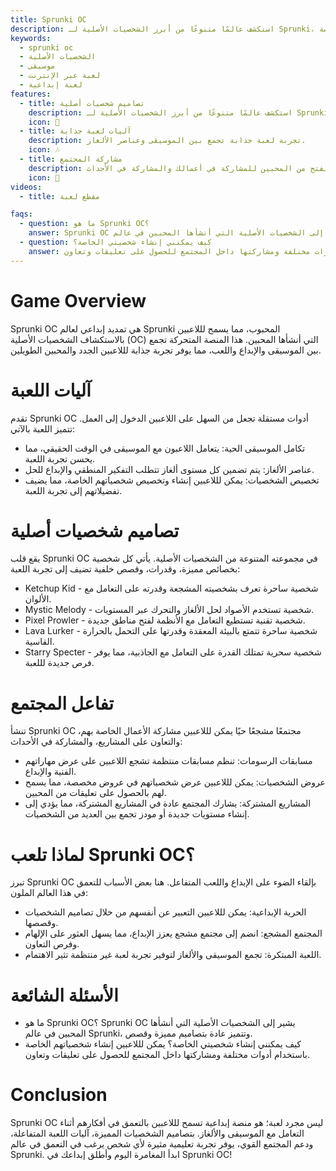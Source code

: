 ```yaml
---
title: Sprunki OC
description: استكشف عالمًا متنوعًا من أبرز الشخصيات الأصلية لـ Sprunki، حيث يلتقي الإبداع مع اللعب في مغامرة موسيقية خاصة.
keywords:
  - sprunki oc
  - الشخصيات الأصلية
  - موسيقى
  - لعبة عبر الإنترنت
  - لعبة إبداعية
features:
  - title: تصاميم شخصيات أصلية
    description: استكشف عالمًا متنوعًا من أبرز الشخصيات الأصلية لـ Sprunki، حيث يلتقي الإبداع مع اللعب في مغامرة موسيقية خاصة.
    icon: 🌟
  - title: آليات لعبة جذابة
    description: تجربة لعبة جذابة تجمع بين الموسيقى وعناصر الألغاز.
    icon: 🎶
  - title: مشاركة المجتمع
    description: انضم إلى مجتمع منفتح من المحبين للمشاركة في أعمالك والمشاركة في الأحداث.
    icon: 🤝
videos:
  - title: مقطع لعبة

faqs:
  - question: ما هو Sprunki OC؟
    answer: Sprunki OC يشير إلى الشخصيات الأصلية التي أنشأها المحبين في عالم Sprunki، وتتميز عادة بتصاميم مميزة وقصص.
  - question: كيف يمكنني إنشاء شخصيتي الخاصة؟
    answer: يمكنك إنشاء شخصياتك الخاصة باستخدام أدوات مختلفة ومشاركتها داخل المجتمع للحصول على تعليقات وتعاون.
---
```


# Game Overview

Sprunki OC هي تمديد إبداعي لعالم Sprunki المحبوب، مما يسمح لللاعبين بالاستكشاف الشخصيات الأصلية (OC) التي أنشأها المحبين. هذا المنصة المتحركة تجمع بين الموسيقى والإبداع واللعب، مما يوفر تجربة جذابة لللاعبين الجدد والمحبين الطويلين.

# آليات اللعبة

تقدم Sprunki OC أدوات مستقلة تجعل من السهل على اللاعبين الدخول إلى العمل. تتميز اللعبة بالآتي:

- تكامل الموسيقى الحية: يتعامل اللاعبون مع الموسيقى في الوقت الحقيقي، مما يحسن تجربة اللعبة.
- عناصر الألغاز: يتم تضمين كل مستوى ألغاز تتطلب التفكير المنطقي والإبداع للحل.
- تخصيص الشخصيات: يمكن لللاعبين إنشاء وتخصيص شخصياتهم الخاصة، مما يضيف تفضيلاتهم إلى تجربة اللعبة.

# تصاميم شخصيات أصلية

يقع قلب Sprunki OC في مجموعته المتنوعة من الشخصيات الأصلية. يأتي كل شخصية بخصائص مميزة، وقدرات، وقصص خلفية تضيف إلى تجربة اللعبة:

- Ketchup Kid - شخصية ساحرة تعرف بشخصيته المشجعة وقدرته على التعامل مع الألوان.
- Mystic Melody - شخصية تستخدم الأصواد لحل الألغاز والتحرك عبر المستويات.
- Pixel Prowler - شخصية تقنية تستطيع التعامل مع الأنظمة لفتح مناطق جديدة.
- Lava Lurker - شخصية ساحرة تتمتع بالبيئة المعقدة وقدرتها على التحمل بالحرارة القاسية.
- Starry Specter - شخصية سحرية تمتلك القدرة على التعامل مع الجاذبية، مما يوفر فرص جديدة لللعبة.

# تفاعل المجتمع

تنشأ Sprunki OC مجتمعًا مشجعًا حيًا يمكن لللاعبين مشاركة الأعمال الخاصة بهم، والتعاون على المشاريع، والمشاركة في الأحداث:

- مسابقات الرسومات: تنظم مسابقات منتظمة تشجع اللاعبين على عرض مهاراتهم الفنية والإبداع.
- عروض الشخصيات: يمكن لللاعبين عرض شخصياتهم في عروض مخصصة، مما يسمح لهم بالحصول على تعليقات من المحبين.
- المشاريع المشتركة: يشارك المجتمع عادة في المشاريع المشتركة، مما يؤدي إلى إنشاء مستويات جديدة أو مودز تجمع بين العديد من الشخصيات.

# لماذا تلعب Sprunki OC؟

تبرز Sprunki OC بإلقاء الضوء على الإبداع واللعب المتفاعل. هنا بعض الأسباب للتعمق في هذا العالم الملون:

- الحرية الإبداعية: يمكن لللاعبين التعبير عن أنفسهم من خلال تصاميم الشخصيات وقصصها.
- المجتمع المشجع: انضم إلى مجتمع مشجع يعزز الإبداع، مما يسهل العثور على الإلهام وفرص التعاون.
- اللعبة المبتكرة: تجمع الموسيقى والألغاز لتوفير تجربة لعبة غير منتظمة تثير الاهتمام.

# الأسئلة الشائعة

- ما هو Sprunki OC؟
  Sprunki OC يشير إلى الشخصيات الأصلية التي أنشأها المحبين في عالم Sprunki، وتتميز عادة بتصاميم مميزة وقصص.
- كيف يمكنني إنشاء شخصيتي الخاصة؟
  يمكن لللاعبين إنشاء شخصياتهم الخاصة باستخدام أدوات مختلفة ومشاركتها داخل المجتمع للحصول على تعليقات وتعاون.

# Conclusion

Sprunki OC ليس مجرد لعبة؛ هو منصة إبداعية تسمح لللاعبين بالتعمق في أفكارهم أثناء التعامل مع الموسيقى والألغاز. بتصاميم الشخصيات المميزة، آليات اللعبة المتفاعلة، ودعم المجتمع القوي، يوفر تجربة تعليمية مثيرة لأي شخص يرغب في التعمق في عالم Sprunki.
ابدأ المغامرة اليوم وأطلق إبداعك في Sprunki OC!
